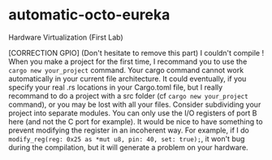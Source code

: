 # automatic-octo-eureka
Hardware Virtualization (First Lab)

[CORRECTION GPIO] (Don't hesitate to remove this part)
I couldn't compile ! When you make a project for the first time, I recommand you to use the ```cargo new your_project``` command. Your cargo command cannot work automatically in your current file architecture. It could eventually, if you specify your real .rs locations in your Cargo.toml file, but I really recommand to do a project with a src folder (cf ```cargo new your_project``` command), or you may be lost with all your files.
Consider subdividing your project into separate modules.
You can only use the I/O registers of port B here (and not the C port for example).
It would be nice to have something to prevent modifying the register in an incoherent way. For example, if I do ``` modify_reg(reg: 0x25 as *mut u8, pin: 40, set: true);```, it won't bug during the compilation, but it will generate a problem on your hardware.